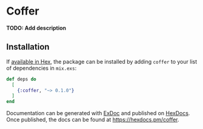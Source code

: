# Coffer

**TODO: Add description**

## Installation

If [available in Hex](https://hex.pm/docs/publish), the package can be installed
by adding `coffer` to your list of dependencies in `mix.exs`:

```elixir
def deps do
  [
    {:coffer, "~> 0.1.0"}
  ]
end
```

Documentation can be generated with [ExDoc](https://github.com/elixir-lang/ex_doc)
and published on [HexDocs](https://hexdocs.pm). Once published, the docs can
be found at <https://hexdocs.pm/coffer>.

